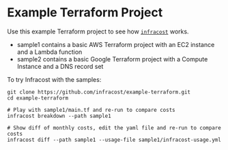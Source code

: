 # Example Terraform Project

Use this example Terraform project to see how [`infracost`](https://www.infracost.io) works.
- sample1 contains a basic AWS Terraform project with an EC2 instance and a Lambda function
- sample2 contains a basic Google Terraform project with a Compute Instance and a DNS record set

To try Infracost with the samples:
```
git clone https://github.com/infracost/example-terraform.git
cd example-terraform

# Play with sample1/main.tf and re-run to compare costs
infracost breakdown --path sample1

# Show diff of monthly costs, edit the yaml file and re-run to compare costs
infracost diff --path sample1 --usage-file sample1/infracost-usage.yml
```
